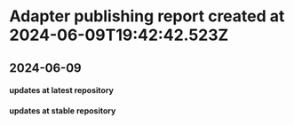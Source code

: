 # Adapter publishing report created at 2024-06-09T19:42:42.523Z

## 2024-06-09
#### updates at latest repository 
#### updates at stable repository 
